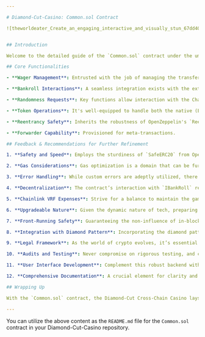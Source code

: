 ```yaml
---

# Diamond-Cut-Casino: Common.sol Contract

![theworldeater_Create_an_engaging_interactive_and_visually_stun_67dd404b-7f13-411b-9e08-175a3394dd49](https://github.com/JohnDeveloperJ/Diamond-Cut-Casino-Games/assets/143453887/55a54585-e343-4704-adcc-94533d2240d6)


## Introduction

Welcome to the detailed guide of the `Common.sol` contract under the umbrella of the Diamond-Cut Cross-Chain Casino. This contract operates on the Ethereum blockchain and efficiently employs Chainlink VRF (Verifiable Random Function) for true randomness in gaming results. Below, we break down its vital components and functionalities.

## Core Functionalities

- **Wager Management**: Entrusted with the job of managing the transfer, refund of wagers, and the payments towards Chainlink VRF.

- **Bankroll Interactions**: A seamless integration exists with the external `IBankRoll` contract, ensuring the validation of wagers, proper management of payouts, and transparent house edge transactions.

- **Randomness Requests**: Key functions allow interaction with the Chainlink VRF Coordinator, ensuring the acquisition of genuine random numbers vital for our games.

- **Token Operations**: It's well-equipped to handle both the native (ETH) and ERC20 token wagers.

- **Reentrancy Safety**: Inherits the robustness of OpenZeppelin's `ReentrancyGuard`, acting as a bulwark against potential reentrancy attacks.

- **Forwarder Capability**: Provisioned for meta-transactions.

## Feedback & Recommendations for Further Refinement

1. **Safety and Speed**: Employs the sturdiness of `SafeERC20` from OpenZeppelin and boasts a well-crafted structure with a keen eye on security.

2. **Gas Considerations**: Gas optimization is a domain that can be further refined.

3. **Error Handling**: While custom errors are adeptly utilized, there’s always room to improve and fortify error handling mechanisms.

4. **Decentralization**: The contract’s interaction with `IBankRoll` requires monitoring to prevent any trust or central failure issues.

5. **Chainlink VRF Expenses**: Strive for a balance to maintain the game's fairness without compromising on profitability.

6. **Upgradeable Nature**: Given the dynamic nature of tech, preparing for future upgrades using patterns like the Diamond Standard proxy is advisable.

7. **Front-Running Safety**: Guaranteeing the non-influence of in-block transactions due to front-running is crucial.

8. **Integration with Diamond Pattern**: Incorporating the diamond pattern, especially the EIP-2535 (Diamond Standard), can further enhance the contract.

9. **Legal Framework**: As the world of crypto evolves, it’s essential to remain compliant with any emerging crypto gambling laws.

10. **Audits and Testing**: Never compromise on rigorous testing, and consider third-party security audits.

11. **User Interface Development**: Complement this robust backend with an intuitive and engaging frontend for better user experience.

12. **Comprehensive Documentation**: A crucial element for clarity and developer ease.

## Wrapping Up

With the `Common.sol` contract, the Diamond-Cut Cross-Chain Casino lays a formidable foundation for casino game development on the Ethereum blockchain. By focusing on the feedback and continually refining the system, we aim to offer a gaming platform that is both secure and exhilarating.

---
```


You can utilize the above content as the `README.md` file for the `Common.sol` contract in your Diamond-Cut-Casino repository.
